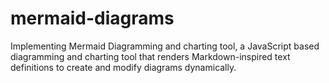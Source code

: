 # mermaid-diagrams
Implementing Mermaid Diagramming and charting tool, a JavaScript based diagramming and charting tool that renders Markdown-inspired text definitions to create and modify diagrams dynamically.
